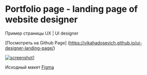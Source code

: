 # Portfolio page - landing page of website designer #

Пример страницы UX | UI designer

[Посмотреть на Github Page] (https://vikahadosevich.github.io/ui-designer-landing-page/)

[![screenshot](.img/screenshot.png)](https://alexklimenkov.github.io/figma-template)]

Исходный макет [Figma](https://www.figma.com/file/5D9pDuLtS042hzaoN69Kd7/Free--Landing--Page-Template?node-id=254%3A515&t=OQkFW3gnJyADCwsh-0)
